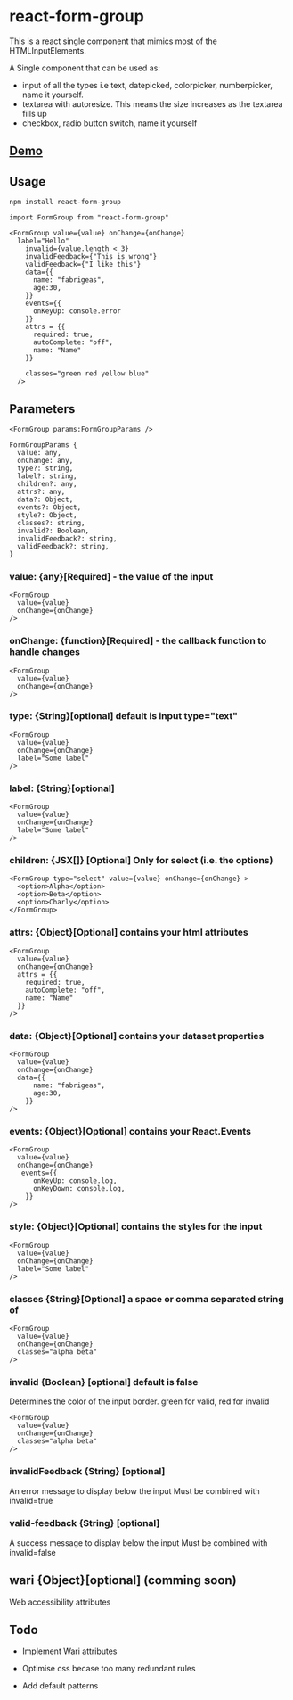 # react-form-group

This is a react single component that mimics most of the HTMLInputElements.

A Single component that can be used as:
- input of all the types i.e text, datepicked, colorpicker, numberpicker, name it yourself.
- textarea with autoresize. This means the size increases as the textarea fills up
- checkbox, radio button switch, name it yourself

## [Demo](https://codesandbox.io/s/github/fabrigeas/react-formg-group)

## Usage

    npm install react-form-group

    import FormGroup from "react-form-group"

    <FormGroup value={value} onChange={onChange}
      label="Hello"
        invalid={value.length < 3}
        invalidFeedback={"This is wrong"}
        validFeedback={"I like this"}
        data={{
          name: "fabrigeas",
          age:30,
        }}
        events={{
          onKeyUp: console.error
        }}
        attrs = {{
          required: true,
          autoComplete: "off",
          name: "Name"
        }}

        classes="green red yellow blue"
      />

## Parameters

    <FormGroup params:FormGroupParams />

    FormGroupParams {
      value: any,
      onChange: any,
      type?: string,
      label?: string,
      children?: any,
      attrs?: any,
      data?: Object,
      events?: Object,
      style?: Object,
      classes?: string,
      invalid?: Boolean,
      invalidFeedback?: string,
      validFeedback?: string,
    }


### value: {any}[Required] - the value of the input

    <FormGroup 
      value={value} 
      onChange={onChange}
    />

### onChange: {function}[Required] - the callback function to handle changes

    <FormGroup 
      value={value} 
      onChange={onChange}
    />

### type: {String}[optional] default is input type="text"

    <FormGroup 
      value={value} 
      onChange={onChange}
      label="Some label"
    />

### label: {String}[optional]

    <FormGroup 
      value={value} 
      onChange={onChange}
      label="Some label"
    />

### children: {JSX[]} [Optional] Only for select (i.e. the options)

    <FormGroup type="select" value={value} onChange={onChange} >
      <option>Alpha</option>
      <option>Beta</option>
      <option>Charly</option>
    </FormGroup>

### attrs: {Object}[Optional] contains your html attributes

    <FormGroup 
      value={value} 
      onChange={onChange}
      attrs = {{
        required: true,
        autoComplete: "off",
        name: "Name"
      }}
    />

### data: {Object}[Optional] contains your dataset properties

    <FormGroup 
      value={value} 
      onChange={onChange}
      data={{
          name: "fabrigeas",
          age:30,
        }}
    />

### events: {Object}[Optional] contains your React.Events

    <FormGroup 
      value={value} 
      onChange={onChange}
       events={{
          onKeyUp: console.log,
          onKeyDown: console.log,
        }}
    />


### style: {Object}[Optional] contains the styles for the input

    <FormGroup 
      value={value} 
      onChange={onChange}
      label="Some label"
    />

### classes {String}[Optional] a space or comma separated string of 

    <FormGroup 
      value={value} 
      onChange={onChange}
      classes="alpha beta"
    />

### invalid {Boolean} [optional] default is false

Determines the color of the input border.
green for valid, red for invalid

    <FormGroup 
      value={value} 
      onChange={onChange}
      classes="alpha beta"
    />

### invalidFeedback {String} [optional]

An error message to display below the input
Must be combined with invalid=true
    <FormGroup 
      value={value} 
      onChange={onChange}
      invalidFeedback="Please fill this input"
    />

### valid-feedback {String} [optional]

A success message to display below the input
Must be combined with invalid=false
    <FormGroup 
      value={value} 
      onChange={onChange}
      validFeedback="looks good"
    />

## wari {Object}[optional] (comming soon)

Web accessibility attributes


## Todo

- Implement Wari attributes

- Optimise css becase too many redundant rules

- Add default patterns

